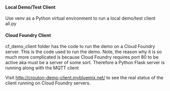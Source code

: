 
#### Local Demo/Test Client

Use venv as a Python virtual environment to run a local demo/test client all.py


#### Cloud Foundry Client

cf_demo_client folder has the code to run the demo on a Cloud Foundry server. This is the code used to run the demo. Note, the reason why it is so much more complicated is because Cloud Foundry requires port 80 to be active aka must be a server of some sort. Therefore a Python Flask server is running along with the MQTT client

Visit <http://crouton-demo-client.mybluemix.net/> to see the real status of the client running on Cloud Foundry servers.
